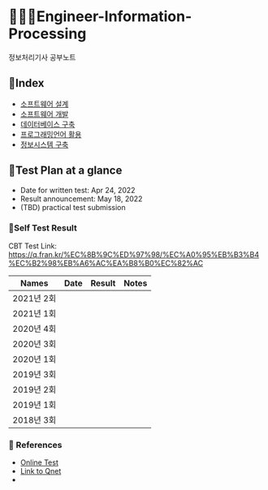 # 👨‍💻📝Engineer-Information-Processing
정보처리기사 공부노트


## :card_index:Index

- [소프트웨어 설계](https://github.com/bboygg/Engineer-Information-Processing/blob/main/sw-design.md)
- [소프트웨어 개발](https://github.com/bboygg/Engineer-Information-Processing/blob/main/sw-development.md)
- [데이터베이스 구축](https://github.com/bboygg/Engineer-Information-Processing/blob/main/db-construction.md)
- [프로그래밍언어 활용](https://github.com/bboygg/Engineer-Information-Processing/blob/main/programming-language.md)
- [정보시스템 구축](https://github.com/bboygg/Engineer-Information-Processing/blob/main/information-system.md)




## :calendar:Test Plan at a glance

- Date for written test: Apr 24, 2022
- Result announcement: May 18, 2022 
- (TBD) practical test submission



### :100:Self Test Result

CBT Test Link: https://q.fran.kr/%EC%8B%9C%ED%97%98/%EC%A0%95%EB%B3%B4%EC%B2%98%EB%A6%AC%EA%B8%B0%EC%82%AC

| Names      | Date | Result | Notes |
| ---------- | ---- | ------ | ----- |
| 2021년 2회 |      |        |       |
| 2021년 1회 |      |        |       |
| 2020년 4회 |      |        |       |
| 2020년 3회 |      |        |       |
| 2020년 1회 |      |        |       |
| 2019년 3회 |      |        |       |
| 2019년 2회 |      |        |       |
| 2019년 1회 |      |        |       |
| 2018년 3회 |      |        |       |



### 🔗 References
- [Online Test](https://q.fran.kr/%EC%8B%9C%ED%97%98/%EC%A0%95%EB%B3%B4%EC%B2%98%EB%A6%AC%EA%B8%B0%EC%82%AC)
- [Link to Qnet](https://www.q-net.or.kr/crf005.do?id=crf00505&jmCd=1320)
- 
